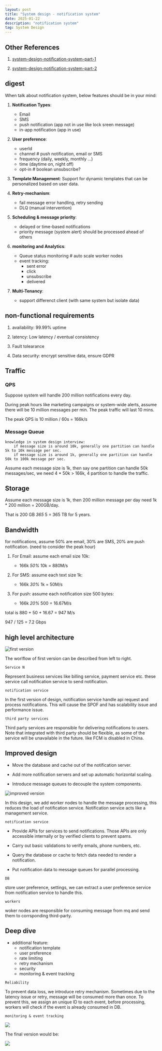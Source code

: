 ```yaml
---
layout: post
title: "System design - notification system"
date: 2025-01-22
description: "notification system"
tag: System Design
---
```


## Other References

1. [system-design-notification-system-part-1](https://freedium.cfd/https://medium.com/dev-genius/system-design-notification-system-part-1-cf4efadf9fd2)

2. [system-design-notification-system-part-2](https://freedium.cfd/https://medium.com/dev-genius/system-design-notification-system-part-2-f5e703c746b2)

## digest

When talk about notification system, below features should be in your mind:

1. **Notification Types**:

   - Email
   - SMS
   - push notification (app not in use like lock sreen message)
   - in-app notification (app in use)

2. **User preference**:

   - userId
   - channel # push notification, email or SMS
   - frequency (daily, weekly, monthly ...)
   - time (daytime on, night off)
   - opt-in # boolean unsubscribe?

3. **Template Management**: Support for dynamic templates that can be personalized based on user data.

4. **Retry-mechanism**:

   - fail message error handling, retry sending
   - DLQ (manual intervention)

5. **Scheduling & message priority**:

   - delayed or time-based notifications
   - priority message (system alert) should be processed ahead of others

6. **monitoring and Analytics**:

   - Queue status monitoring # auto scale worker nodes
   - event tracking:
     - sent error
     - click
     - unsubscribe
     - delivered

7. **Multi-Tenancy**:
   - support differenct client (with same system but isolate data)

## non-functional requirements

1. availability: 99.99% uptime

2. latency: Low latency / eventual consistency

3. Fault tolearance

4. Data security: encrypt sensitive data, ensure GDPR

## Traffic

### QPS

Suppose system will handle 200 million notifications every day.

During peak hours like marketing campaigns or system-wide alerts, assume there will be 10 million messages per min. The peak traffic will last 10 mins.

The peak QPS is 10 million / 60s = 166k/s

### Message Queue

```text
knowledge in system design interview:
    if message size is around 10k, generally one partition can handle 5k to 10k message per sec.
    if message size is around 1k, generally one partition can handle 50k to 100k message per sec.
```

Assume each message size is 1k, then say one partition can handle 50k messages/sec, we need 4 \* 50k > 166k, 4 partition to handle the traffic.

## Storage

Assume each message size is 1k, then 200 million message per day need 1k \* 200 million = 200GB/day.

That is 200 GB _365_ 5 = 365 TB for 5 years.

## Bandwidth

for notifications, assume 50% are email, 30% are SMS, 20% are push notification. (need to consider the peak hour)

1. For Email: assume each email size 10k:

   - 166k _50%_ 10k = 880M/s

2. For SMS: assume each text size 1k:

   - 166k _30%_ 1k = 50M/s

3. For push: assume each notification size 500 bytes:
   - 166k _20%_ 500 = 16.67M/s

total is 880 + 50 + 16.67 = 947 M/s

947 / 125 = 7.2 Gbps

## high level architecture

![first version](https://chriszzhong.github.io/images/System-Design/IMG_1549.png)

The worlflow of first version can be described from left to right.

`Service N`

Represent business services like billing service, payment service etc. these service call notification service to send notification.

`notification service`

In the first version of design, notification service handle api request and process notifications. This will cause the SPOF and has scalability issue and performance issue.

`third party services`

Third party services are responsible for delivering notifications to users. Note that integrated with third party should be flexible, as some of the service will be unavailable in the future. like FCM is disabled in China.

## Improved design

- Move the database and cache out of the notification server.

- Add more notification servers and set up automatic horizontal scaling.

- Introduce message queues to decouple the system components.

![improved version](https://chriszzhong.github.io/images/System-Design/IMG_1550.png)

In this design, we add worker nodes to handle the message processing, this reduces the load of notification service. Notification service acts like a management service.

`notification service`

- Provide APIs for services to send notifications. Those APIs are only accessible internally or by verified clients to prevent spams.

- Carry out basic validations to verify emails, phone numbers, etc.

- Query the database or cache to fetch data needed to render a notification.

- Put notification data to message queues for parallel processing.

`DB`

store user preference, settings, we can extract a user preference service from notification service to handle this.

`workers`

woker nodes are responsible for consuming message from mq and send them to corrsponding third-party.

## Deep dive

- additional feature:
  - notification template
  - user preference
  - rate limiting
  - retry mechanism
  - security
  - monitoring & event tracking

`Reliability`

To prevent data loss, we introduce retry mechanism. Sometimes due to the latency issue or retry, message will be consumed more than once. To prevent this, we assign an unique ID to each event, before processing, workers will check if the event is already consumed in DB.

`monitoring & event tracking`

![](https://chriszzhong.github.io/images/System-Design/IMG_1551.png)

The final version would be:

![](https://chriszzhong.github.io/images/System-Design/IMG_1548.png)
